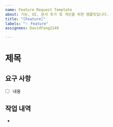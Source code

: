 ```yaml
---
name: Feature Request Template
about: 기능, UI, 문서 추가 및 개선을 위한 템플릿입니다.
title: "[Feature]"
labels: "✨ Feature"
assignees: DavidYang2149

---
```


# 제목
## 요구 사항
- [ ] 내용

## 작업 내역
-
